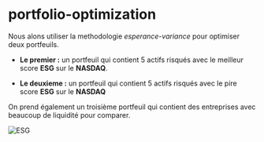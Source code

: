 # portfolio-optimization

Nous alons utiliser la methodologie *esperance-variance* pour optimiser deux portfeuils.

*   **Le premier :** un portfeuil qui contient  5 actifs risqués avec le meilleur score **ESG** sur le **NASDAQ**.

*   **Le deuxieme :** un portfeuil qui contient 5 actifs risqués avec le pire score **ESG** sur le **NASDAQ**


On prend également un troisième portfeuil qui contient des entreprises avec beaucoup de liquidité pour comparer. 

![ESG](https://user-images.githubusercontent.com/87573896/161515426-cd21ca92-2fe4-42f7-97b7-1a9509ff5e6d.png)
